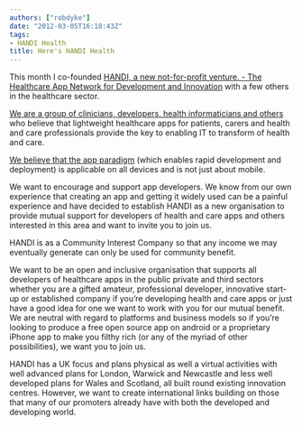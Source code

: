 ```yaml
---
authors: ["robdyke"]
date: "2012-03-05T16:18:43Z"
tags:
- HANDI Health
title: Here's HANDI Health
---
```

This month I co-founded [HANDI, a new not-for-profit venture. - The Healthcare App Network for Development and Innovation](http://www.handihealth.net/about-2) with a few others in the healthcare sector.

[We are a group of clinicians, developers, health informaticians and others](http://www.handihealth.net/about-2/whose-behind-handi) who believe that lightweight healthcare apps for patients, carers and health and care professionals provide the key to enabling IT to transform of health and care.

[We believe that the app paradigm](http://handihealth.net/forget-the-m-and-concentrate-on-the-paradigm/) (which enables rapid development and deployment) is applicable on all devices and is not just about mobile.

We want to encourage and support app developers. We know from our own experience that creating an app and getting it widely used can be a painful experience and have decided to establish HANDI as a new organisation to provide mutual support for developers of health and care apps and others interested in this area and want to invite you to join us.

<!--more-->

HANDI is as a Community Interest Company so that any income we may eventually generate can only be used for community benefit.

We want to be an open and inclusive organisation that supports all developers of healthcare apps in the public private and third sectors whether you are a gifted amateur, professional developer, innovative start-up or established company if you’re developing health and care apps or just have a good idea for one we want to work with you for our mutual benefit. We are neutral with regard to platforms and business models so if you’re looking to produce a free open source app on android or a proprietary iPhone app to make you filthy rich (or any of the myriad of other possibilities), we want you to join us.

HANDI has a UK focus and plans physical as well a virtual activities with well advanced plans for London, Warwick and Newcastle and less well developed plans for Wales and Scotland, all built round existing innovation centres. However, we want to create international links building on those that many of our promoters already have with both the developed and developing world.
